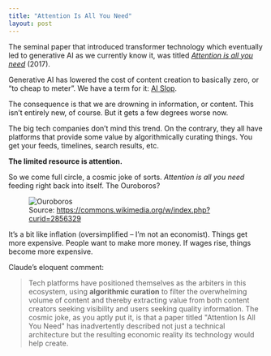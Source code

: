 ```yaml
---
title: "Attention Is All You Need"
layout: post
---
```


The seminal paper that introduced transformer technology which eventually led to generative AI as we currently know it, was titled [_Attention is all you need_](https://arxiv.org/abs/1706.03762) (2017).

Generative AI has lowered the cost of content creation to basically zero, or “to cheap to meter”. We have a term for it: [AI Slop](https://en.wikipedia.org/wiki/AI_slop).

The consequence is that we are drowning in information, or content. This isn’t entirely new, of course. But it gets a few degrees worse now.

The big tech companies don’t mind this trend. On the contrary, they all have platforms that provide some value by algorithmically curating things. You get your feeds, timelines, search results, etc.

**The limited resource is attention.**

So we come full circle, a cosmic joke of sorts. _Attention is all you need_ feeding right back into itself. The Ouroboros?

<figure>
  <img src="/assets/images/serpiente–alquimica.jpg" alt="Ouroboros">
  <figcaption>Source: <a href="https://commons.wikimedia.org/w/index.php?curid=2856329">https://commons.wikimedia.org/w/index.php?curid=2856329</a></figcaption>
</figure>

It’s a bit like inflation (oversimplified – I’m not an economist). Things get more expensive. People want to make more money. If wages rise, things become more expensive.

Claude’s eloquent comment:

  >Tech platforms have positioned themselves as the arbiters in this ecosystem, using **algorithmic curation** to filter the overwhelming volume of content and thereby extracting value from both content creators seeking visibility and users seeking quality information. The cosmic joke, as you aptly put it, is that a paper titled "Attention Is All You Need" has inadvertently described not just a technical architecture but the resulting economic reality its technology would help create.